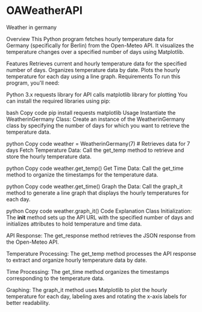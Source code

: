 # OAWeatherAPI
Weather in germany

Overview
This Python program fetches hourly temperature data for Germany (specifically for Berlin) from the Open-Meteo API. It visualizes the temperature changes over a specified number of days using Matplotlib.

Features
Retrieves current and hourly temperature data for the specified number of days.
Organizes temperature data by date.
Plots the hourly temperature for each day using a line graph.
Requirements
To run this program, you'll need:

Python 3.x
requests library for API calls
matplotlib library for plotting
You can install the required libraries using pip:

bash
Copy code
pip install requests matplotlib
Usage
Instantiate the WeatherinGermany Class: Create an instance of the WeatherinGermany class by specifying the number of days for which you want to retrieve the temperature data.

python
Copy code
weather = WeatherinGermany(7)  # Retrieves data for 7 days
Fetch Temperature Data: Call the get_temp method to retrieve and store the hourly temperature data.

python
Copy code
weather.get_temp()
Get Time Data: Call the get_time method to organize the timestamps for the temperature data.

python
Copy code
weather.get_time()
Graph the Data: Call the graph_it method to generate a line graph that displays the hourly temperatures for each day.

python
Copy code
weather.graph_it()
Code Explanation
Class Initialization: The __init__ method sets up the API URL with the specified number of days and initializes attributes to hold temperature and time data.

API Response: The get_response method retrieves the JSON response from the Open-Meteo API.

Temperature Processing: The get_temp method processes the API response to extract and organize hourly temperature data by date.

Time Processing: The get_time method organizes the timestamps corresponding to the temperature data.

Graphing: The graph_it method uses Matplotlib to plot the hourly temperature for each day, labeling axes and rotating the x-axis labels for better readability.

